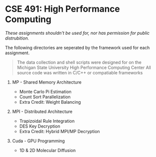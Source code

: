 # CSE 491: High Performance Computing

_These assignments shouldn't be used for, nor has permission for public distrubition._


The following directories are seperated by the framework used for each assignment.

> The data collection and shell scripts were designed for on the Michigan State University High Performance Computing Center
> All source code was written in C/C++ or compatiable frameworks

1. MP - Shared Memory Architecture
    * Monte Carlo Pi Estimation
    * Count Sort Parallelization
    * Extra Credit: Weight Balancing

2. MPI - Distributed Architecture
    * Trapizoidal Rule Integration
    * DES Key Decryption
    * Extra Credit: Hybrid MPI/MP Decryption

3. Cuda - GPU Programming
    * 1D & 2D Molecular Diffusion
